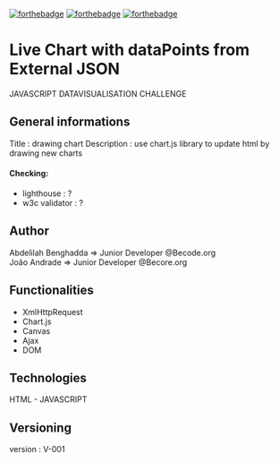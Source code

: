 [![forthebadge](https://forthebadge.com/images/badges/uses-html.svg)](https://forthebadge.com)
[![forthebadge](https://forthebadge.com/images/badges/uses-css.svg)](https://forthebadge.com)
[![forthebadge](https://forthebadge.com/images/badges/made-with-javascript.svg)](https://forthebadge.com)

# Live Chart with dataPoints from External JSON
JAVASCRIPT DATAVISUALISATION CHALLENGE 

## General informations 
Title       : drawing chart
Description : use chart.js library to update html by drawing new charts

#### Checking:
- lighthouse : ?
- w3c validator : ?

## Author
Abdelilah Benghadda => Junior Developer @Becode.org  
João Andrade => Junior Developer @Becore.org

## Functionalities
- XmlHttpRequest
- Chart.js
- Canvas
- Ajax
- DOM

## Technologies
HTML - JAVASCRIPT

## Versioning 
version : V-001
